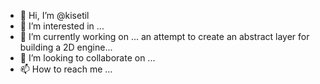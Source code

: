 - 👋 Hi, I’m @kisetil
- 👀 I’m interested in ...
- 🌱 I’m currently working on ... an attempt to create an abstract layer for building a 2D engine...
- 💞️ I’m looking to collaborate on ...
- 📫 How to reach me ...

<!---
kisetil/kisetil is a ✨ special ✨ repository because its `README.md` (this file) appears on your GitHub profile.
You can click the Preview link to take a look at your changes.
--->
